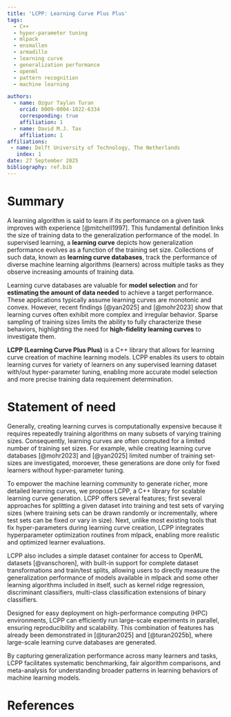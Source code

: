 ```yaml
---
title: 'LCPP: Learning Curve Plus Plus'
tags:
  - C++
  - hyper-parameter tuning
  - mlpack
  - ensmallen
  - armadillo
  - learning curve
  - generalization performance
  - openml
  - pattern recognition
  - machine learning

authors:
  - name: Ozgur Taylan Turan
    orcid: 0009-0004-1022-6334
    corresponding: true 
    affiliation: 1
  - name: David M.J. Tax
    affiliation: 1
affiliations:
 - name: Delft University of Technology, The Netherlands
   index: 1
date: 27 September 2025
bibliography: ref.bib
--- 
```

# Summary

A learning algorithm is said to learn if its performance on a given task improves with experience [@mitchell1997]. This fundamental definition links the size of training data to the generalization performance of the model. In supervised learning, a **learning curve** depicts how generalization performance evolves as a function of the training set size. Collections of such data, known as **learning curve databases**, track the performance of diverse machine learning algorithms (learners) across multiple tasks as they observe increasing amounts of training data.

Learning curve databases are valuable for **model selection** and for **estimating the amount of data needed** to achieve a target performance. These applications typically assume learning curves are monotonic and convex. However, recent findings [@yan2025] and [@mohr2023] show that learning curves often exhibit more complex and irregular behavior. Sparse sampling of training sizes limits the ability to fully characterize these behaviors, highlighting the need for **high-fidelity learning curves** to investigate them.


**LCPP (Learning Curve Plus Plus)** is a C++ library that allows for learning curve creation of machine learning models. LCPP enables its users to obtain learning curves for variety of learners on any supervised learning dataset with/out hyper-parameter tuning, enabling more accurate model selection and more precise training data requirement determination.

# Statement of need

Generally, creating learning curves is computationally expensive because it requires repeatedly training algorithms on many subsets of varying training sizes. Consequently, learning curves are often computed for a limited number of training set sizes. For example, while creating learning curve databases [@mohr2023] and [@yan2025] limited number of training set-sizes are investigated, moroever, these generations are done only for fixed learners without hyper-parameter tuning.

To empower the machine learning community to generate richer, more detailed learning curves, we propose LCPP, a C++ library for scalable learning curve generation. LCPP offers several features; first several approaches for splitting a given dataset into training and test sets of varying sizes (where training sets can be drawn randomly or incrementally, where test sets can be fixed or vary in size). Next, unlike most existing tools that fix hyper-parameters during learning curve creation, LCPP integrates hyperparameter optimization routines from mlpack, enabling more realistic and optimized learner evaluations. 

LCPP also includes a simple dataset container for access to OpenML datasets [@vanschoren], with built-in support for complete dataset transformations and train/test splits, allowing users to directly measure the generalization performance of models available in mlpack and some other learning algorithms included in itself, such as kernel ridge regression, discriminant classifiers, multi-class classification extensions of binary classifiers. 

Designed for easy deployment on high-performance computing (HPC) environments, LCPP can efficiently run large-scale experiments in parallel, ensuring reproducibility and scalability. This combination of features has already been demonstrated in [@turan2025] and [@turan2025b], where large-scale learning curve databases are generated.

By capturing generalization performance across many learners and tasks, LCPP facilitates systematic benchmarking, fair algorithm comparisons, and meta-analysis for understanding broader patterns in learning behaviors of machine learning models. 


# References

